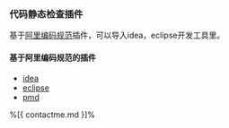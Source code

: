 ### 代码静态检查插件

基于[阿里编码规范](https://jsong.zsihuo.com/#/code-guide/ali_code_guide)插件，可以导入idea，eclipse开发工具里。
   
#### 基于阿里编码规范的插件

- [idea](https://github.com/alibaba/p3c/tree/master/idea-plugin)
- [eclipse](https://github.com/alibaba/p3c/tree/master/eclipse-plugin)
- [pmd](https://github.com/alibaba/p3c/tree/master/p3c-pmd)


%[{ contactme.md }]%